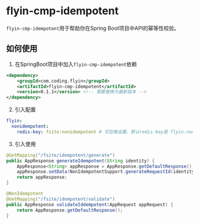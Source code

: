 # flyin-cmp-idempotent

`flyin-cmp-idempotent`用于帮助你在Spring Boot项目中API的幂等性校验。

## 如何使用

1. 在SpringBoot项目中加入`flyin-cmp-idempotent`依赖

```xml
<dependency>
    <groupId>com.coding.flyin</groupId>
    <artifactId>flyin-cmp-idempotent</artifactId>
    <version>0.1.1</version> <!-- 需要替换为最新版本 -->
</dependency>
```

2. 引入配置

```yaml
flyin:
  nonidempotent:
    redis-key: fsite:nonidempotent # 可忽略设置，默认redis-key是 flyin.nonidempotent
```

3. 引入使用

```java
@GetMapping("/fsite/idempotent/generate")
public AppResponse generateIdempotent(String identity) {
    AppResponse<String> appResponse = AppResponse.getDefaultResponse();
    appResponse.setData(NonIdempotentSupport.generateRequestId(identity));
    return appResponse;
}

@NonIdempotent
@GetMapping("/fsite/idempotent/validate")
public AppResponse validateIddempotent(AppRequest appRequest) {
    return AppResponse.getDefaultResponse();
}
```

